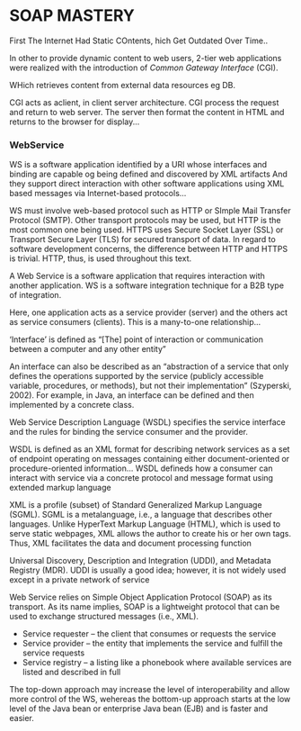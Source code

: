 # SOAP MASTERY

First The Internet Had Static COntents, hich Get Outdated Over Time..

In other to provide dynamic content to web users, 2-tier web applications were realized with the introduction of 
*Common Gateway Interface* (CGI). 

WHich retrieves content from external data resources eg DB.

CGI acts as aclient, in client server architecture. 
CGI process the request and return to web server. 
The server then format the content in HTML and returns to the browser for
display...

### WebService

WS is a software application identified by a URI whose interfaces and binding
are capable og being defined and discovered by XML artifacts
And they support direct interaction with other software applications using
XML based messages via Internet-based protocols...

WS must involve web-based protocol such as HTTP 
or SImple Mail Transfer Protocol (SMTP). Other transport protocols may 
be used, but HTTP is the most common one being used. HTTPS
uses Secure Socket Layer (SSL) or Transport Secure Layer (TLS) 
for secured transport of data. In regard
to software development concerns, the difference between HTTP 
and HTTPS is trivial. HTTP, thus, is
used throughout this text.

A Web Service is a software application that requires interaction 
with another application. WS is a software integration technique for 
a B2B type of integration.

Here, one application acts as a service
provider (server) and the others act as service consumers (clients).
This is a many-to-one relationship...

‘Interface’ is defined as “[The] point of interaction or communication
between a computer and any other
entity”

An interface can also be described as an “abstraction of a
service that only defines the operations supported by the service 
(publicly accessible variable, procedures,
or methods), but not their implementation” (Szyperski, 2002).
For example, in Java, an interface can be
defined and then implemented by a concrete class. 

Web Service Description Language (WSDL) specifies the service 
interface and the rules for binding the
service consumer and the provider.

WSDL is defined as an XML format for describing network services as a set
of endpoint operating on messages containing either document-oriented or
procedure-oriented information...
WSDL defineds how a consumer can interact with service via a 
concrete protocol and message format using extended markup language

XML is a profile (subset) of Standard Generalized Markup Language (SGML).
SGML is a metalanguage,  i.e., a language that describes other languages.
Unlike HyperText Markup Language (HTML), which is
used to serve static webpages, XML allows the author to create his or
her own tags. Thus, XML facilitates
the data and document processing function

Universal Discovery, Description and
Integration (UDDI), and Metadata Registry (MDR). UDDI is usually a 
good idea; however, it is not
widely used except in a private network of service

Web Service relies on Simple Object Application Protocol (SOAP) as its 
transport. 
As its name implies,
SOAP is a lightweight protocol that can be used to 
exchange structured messages (i.e., XML).

- Service requester – the client that consumes or requests the service
- Service provider – the entity that implements the service and fulfill the service requests
- Service registry – a listing like a phonebook where available services are 
listed and described in full


The top-down approach may increase the level of interoperability 
and allow more control of the WS, wehereas the bottom-up approach 
starts at the low level of the Java bean or enterprise Java bean
(EJB) and is faster and easier.